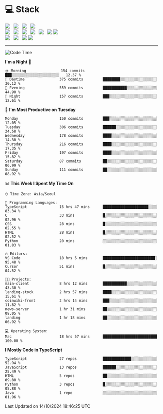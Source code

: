 <h1>💻 Stack</h1>
<div>
 <!-- badge : https://shields.io/ -->
 <!-- icon : https://simpleicons.org/?q=Get -->
 <img src="https://img.shields.io/badge/HTML5-e74c3c?style=flat-square&logo=HTML5&logoColor=white"/> &nbsp 
 <img src="https://img.shields.io/badge/CSS3-0A84FF?style=flat-square&logo=CSS3&logoColor=white"/> &nbsp 
 <img src="https://img.shields.io/badge/JavaScript-FFCD11?style=flat-square&logo=JavaScript&logoColor=white"/> &nbsp 
 <img src="https://img.shields.io/badge/TypeScript-3075C0?style=flat-square&logo=TypeScript&logoColor=white"/>
 <br/>
 <img src="https://img.shields.io/badge/Next-000000?style=flat-square&logo=nextdotjs&logoColor=white"/> &nbsp 
 <img src="https://img.shields.io/badge/React-00BCF6?style=flat-square&logo=React&logoColor=white"/> &nbsp 
 <img src="https://img.shields.io/badge/Redux-764ABC?style=flat-square&logo=Redux&logoColor=white"/> &nbsp
 <img src="https://img.shields.io/badge/Recoil-3578E5?style=flat-square&logo=recoil&logoColor=white"/> &nbsp
 <img src="https://img.shields.io/badge/React-Query-FF4154?style=flat-square&logo=reactquery&logoColor=white"/> &nbsp 
 <img src="https://img.shields.io/badge/styled%2Dcomponents-DB7093?style=flat-square&logo=styled%2Dcomponents&logoColor=white"/>
 <img src="https://img.shields.io/badge/CSS Modules-000000?style=flat-square&logo=CSS Modules&logoColor=white"/> &nbsp 
 <br/>
 <img src="https://img.shields.io/badge/Node-339933?style=flat-square&logo=Node.js&logoColor=white"/> &nbsp 
 <img src="https://img.shields.io/badge/Express-000000?style=flat-square&logo=Express&logoColor=white"/> &nbsp 
 <img src="https://img.shields.io/badge/MongoDB-47A248?style=flat-square&logo=MongoDB&logoColor=white"/>
 <img src="https://img.shields.io/badge/MariaDB-003545?style=flat-square&logo=mariadb&logoColor=white"/>
</div>

<hr>

<!--START_SECTION:waka-->
![Code Time](http://img.shields.io/badge/Code%20Time-1%2C416%20hrs%2045%20mins-blue)

**I'm a Night 🦉** 

```text
🌞 Morning                154 commits         ███░░░░░░░░░░░░░░░░░░░░░░   12.37 % 
🌆 Daytime                375 commits         ████████░░░░░░░░░░░░░░░░░   30.12 % 
🌃 Evening                559 commits         ███████████░░░░░░░░░░░░░░   44.90 % 
🌙 Night                  157 commits         ███░░░░░░░░░░░░░░░░░░░░░░   12.61 % 
```
📅 **I'm Most Productive on Tuesday** 

```text
Monday                   150 commits         ███░░░░░░░░░░░░░░░░░░░░░░   12.05 % 
Tuesday                  306 commits         ██████░░░░░░░░░░░░░░░░░░░   24.58 % 
Wednesday                178 commits         ████░░░░░░░░░░░░░░░░░░░░░   14.30 % 
Thursday                 216 commits         ████░░░░░░░░░░░░░░░░░░░░░   17.35 % 
Friday                   197 commits         ████░░░░░░░░░░░░░░░░░░░░░   15.82 % 
Saturday                 87 commits          ██░░░░░░░░░░░░░░░░░░░░░░░   06.99 % 
Sunday                   111 commits         ██░░░░░░░░░░░░░░░░░░░░░░░   08.92 % 
```


📊 **This Week I Spent My Time On** 

```text
🕑︎ Time Zone: Asia/Seoul

💬 Programming Languages: 
TypeScript               15 hrs 47 mins      █████████████████████░░░░   83.34 % 
C                        33 mins             █░░░░░░░░░░░░░░░░░░░░░░░░   02.96 % 
CSS                      28 mins             █░░░░░░░░░░░░░░░░░░░░░░░░   02.55 % 
HTML                     28 mins             █░░░░░░░░░░░░░░░░░░░░░░░░   02.52 % 
Python                   20 mins             ░░░░░░░░░░░░░░░░░░░░░░░░░   01.83 % 

🔥 Editors: 
VS Code                  18 hrs 5 mins       ████████████████████████░   95.48 % 
Cursor                   51 mins             █░░░░░░░░░░░░░░░░░░░░░░░░   04.52 % 

🐱‍💻 Projects: 
main-client              8 hrs 12 mins       ███████████░░░░░░░░░░░░░░   43.30 % 
landing-stock            2 hrs 57 mins       ████░░░░░░░░░░░░░░░░░░░░░   15.61 % 
coinwiki-front           2 hrs 14 mins       ███░░░░░░░░░░░░░░░░░░░░░░   11.82 % 
news-server              1 hr 31 mins        ██░░░░░░░░░░░░░░░░░░░░░░░   08.05 % 
landing                  1 hr 18 mins        ██░░░░░░░░░░░░░░░░░░░░░░░   06.92 % 

💻 Operating System: 
Mac                      18 hrs 57 mins      █████████████████████████   100.00 % 
```

**I Mostly Code in TypeScript** 

```text
TypeScript               27 repos            █████████████░░░░░░░░░░░░   52.94 % 
JavaScript               13 repos            ██████░░░░░░░░░░░░░░░░░░░   25.49 % 
HTML                     5 repos             ██░░░░░░░░░░░░░░░░░░░░░░░   09.80 % 
Python                   3 repos             █░░░░░░░░░░░░░░░░░░░░░░░░   05.88 % 
Java                     1 repo              ░░░░░░░░░░░░░░░░░░░░░░░░░   01.96 % 
```




 Last Updated on 14/10/2024 18:46:25 UTC
<!--END_SECTION:waka-->
